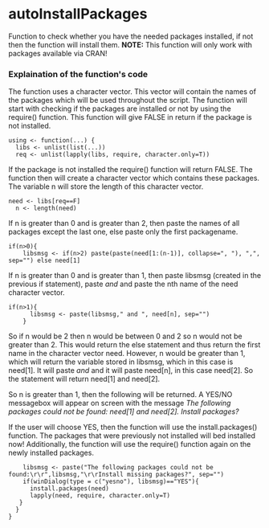 # autoInstallPackages
Function to check whether you have the needed packages installed, if not then the function will install them.
**NOTE:** This function will only work with packages available via CRAN!

### Explaination of the function's code
The function uses a character vector. This vector will contain the names of the packages which will be used throughout the script. 
The function will start with checking if the packages are installed or not by using the require() function. This function will give FALSE in return if the package is not installed.
```
using <- function(...) {
  libs <- unlist(list(...))
  req <- unlist(lapply(libs, require, character.only=T))
```
If the package is not installed the require() function will return FALSE. The function then will create a character vector which contains these packages. The variable n will store the length of this character vector.  
```
need <- libs[req==F]
  n <- length(need)
```
If n is greater than 0 and is greater than 2, then paste the names of all packages except the last one, else paste only the first packagename.
```
if(n>0){
    libsmsg <- if(n>2) paste(paste(need[1:(n-1)], collapse=", "), ",", sep="") else need[1]
```
If n is greater than 0 and is greater than 1, then paste libsmsg (created in the previous if statement), paste *and* and paste the nth name of the need character vector. 
```
if(n>1){
      libsmsg <- paste(libsmsg," and ", need[n], sep="")
    }
```
So if n would be 2 then n would be between 0 and 2 so n would not be greater than 2. This would return the else statement and thus return the first name in the character vector need. 
However, n would be greater than 1, which will return the variable stored in libsmsg, which in this case is need[1]. It will paste *and* and it will paste need[n], in this case need[2]. So the statement will return need[1] and need[2].

So n is greater than 1, then the following will be returned. A YES/NO messagebox will appear on screen with the message *The following packages could not be found: need[1] and need[2]. Install packages?* 

If the user will choose YES, then the function will use the install.packages() function. The packages that were previously not installed will bed installed now! Additionally, the function will use the require() function again on the newly installed packages.
```
    libsmsg <- paste("The following packages could not be found:\r\r",libsmsg,"\r\rInstall missing packages?", sep="")
    if(winDialog(type = c("yesno"), libsmsg)=="YES"){       
      install.packages(need)
      lapply(need, require, character.only=T)
   }
  }
}
```
